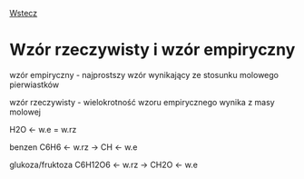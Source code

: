 [Wstecz](../chemia.md)

# Wzór rzeczywisty i wzór empiryczny

wzór empiryczny - najprostszy wzór wynikający ze stosunku molowego pierwiastków

wzór rzeczywisty - wielokrotność wzoru empirycznego wynika z masy molowej

H2O ← w.e = w.rz

benzen C6H6 ← w.rz → CH ← w.e

glukoza/fruktoza C6H12O6 ← w.rz → CH2O ← w.e

